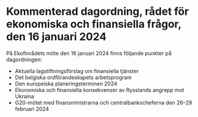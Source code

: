 # Kommenterad dagordning, rådet för ekonomiska och finansiella frågor, den 16 januari 2024

På Ekofinrådets möte den 16 januari 2024 finns följande punkter på dagordningen:

* Aktuella lagstiftningsförslag om finansiella tjänster
* Det belgiska ordförandeskapets arbetsprogram
* Den europeiska planeringsterminen 2024
* Ekonomiska och finansiella konsekvenser av Rysslands angrepp mot Ukraina
* G20\-mötet med finansministrarna och centralbankscheferna den 26–29 februari 2024
